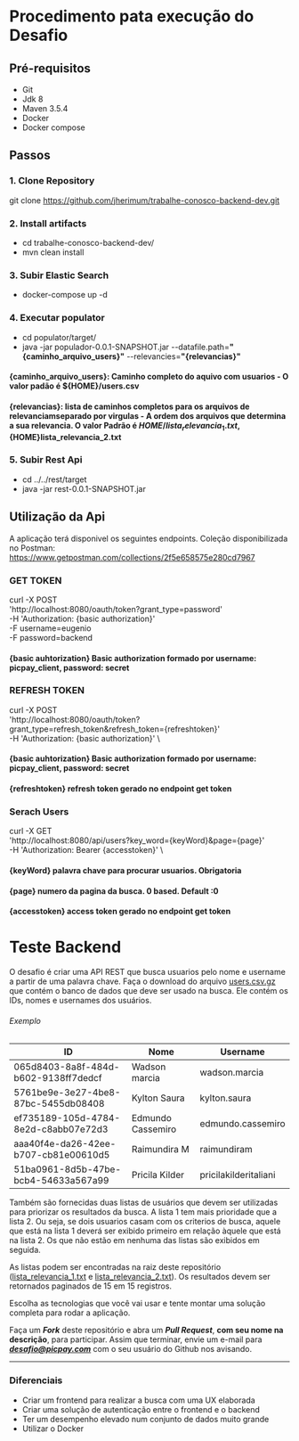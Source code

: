 # Procedimento pata execução do Desafio

## Pré-requisitos

- Git 
- Jdk 8
- Maven 3.5.4
- Docker
- Docker compose


## Passos

### 1. Clone Repository

git clone https://github.com/jherimum/trabalhe-conosco-backend-dev.git

### 2. Install artifacts

- cd trabalhe-conosco-backend-dev/
- mvn clean install

### 3. Subir Elastic Search

- docker-compose up -d

### 4. Executar populator

- cd populator/target/
- java -jar populador-0.0.1-SNAPSHOT.jar --datafile.path=**"{caminho_arquivo_users}"** --relevancies=**"{relevancias}"**

#### {caminho_arquivo_users}: Caminho completo do aquivo com usuarios - O valor padão é ${HOME}/users.csv
#### {relevancias}: lista de caminhos completos para os arquivos de relevanciamseparado por virgulas - A ordem dos arquivos que determina a sua relevancia. O valor Padrão é ${HOME}/lista_relevancia_1.txt,${HOME}lista_relevancia_2.txt


### 5. Subir Rest Api

- cd ../../rest/target
- java -jar rest-0.0.1-SNAPSHOT.jar


## Utilização da Api

A aplicação terá disponivel os seguintes endpoints. 
Coleção disponibilizada no Postman: https://www.getpostman.com/collections/2f5e658575e280cd7967

### GET TOKEN

curl -X POST \
  'http://localhost:8080/oauth/token?grant_type=password' \
  -H 'Authorization: {basic authorization}' \
  -F username=eugenio \
  -F password=backend

#### {basic auhtorization} Basic authorization formado por username: picpay_client, password: secret


### REFRESH TOKEN

curl -X POST \
  'http://localhost:8080/oauth/token?grant_type=refresh_token&refresh_token={refreshtoken}' \
  -H 'Authorization: {basic authorization}' \

#### {basic auhtorization} Basic authorization formado por username: picpay_client, password: secret
#### {refreshtoken} refresh token gerado no endpoint get token


### Serach Users

curl -X GET \
  'http://localhost:8080/api/users?key_word={keyWord}&page={page}' \
  -H 'Authorization: Bearer {accesstoken}' \

#### {keyWord} palavra chave para procurar usuarios. Obrigatoria
#### {page} numero da pagina da busca. 0 based. Default :0
#### {accesstoken} access token gerado no endpoint get token 

<!---
![PicPay](https://user-images.githubusercontent.com/1765696/26998603-711fcf30-4d5c-11e7-9281-0d9eb20337ad.png)
--->
# Teste Backend

O desafio é criar uma API REST que busca usuarios pelo nome e username a partir de uma palavra chave. Faça o download do arquivo [users.csv.gz](https://s3.amazonaws.com/careers-picpay/users.csv.gz) que contém o banco de dados que deve ser usado na busca. Ele contém os IDs, nomes e usernames dos usuários.

###### Exemplo
| ID                                   | Nome              | Username             |
|--------------------------------------|-------------------|----------------------|
| 065d8403-8a8f-484d-b602-9138ff7dedcf | Wadson marcia     | wadson.marcia        |
| 5761be9e-3e27-4be8-87bc-5455db08408  | Kylton Saura      | kylton.saura         |
| ef735189-105d-4784-8e2d-c8abb07e72d3 | Edmundo Cassemiro | edmundo.cassemiro    |
| aaa40f4e-da26-42ee-b707-cb81e00610d5 | Raimundira M      | raimundiram          |
| 51ba0961-8d5b-47be-bcb4-54633a567a99 | Pricila Kilder    | pricilakilderitaliani|



Também são fornecidas duas listas de usuários que devem ser utilizadas para priorizar os resultados da busca. A lista 1 tem mais prioridade que a lista 2. Ou seja, se dois usuarios casam com os criterios de busca, aquele que está na lista 1 deverá ser exibido primeiro em relação àquele que está na lista 2. Os que não estão em nenhuma das listas são exibidos em seguida.

As listas podem ser encontradas na raiz deste repositório ([lista_relevancia_1.txt](lista_relevancia_1.txt) e [lista_relevancia_2.txt](lista_relevancia_2.txt)).
Os resultados devem ser retornados paginados de 15 em 15 registros.

Escolha as tecnologias que você vai usar e tente montar uma solução completa para rodar a aplicação.

Faça um ***Fork*** deste repositório e abra um ***Pull Request***, **com seu nome na descrição**, para participar. Assim que terminar, envie um e-mail para ***desafio@picpay.com*** com o seu usuário do Github nos avisando.

-----

### Diferenciais

- Criar um frontend para realizar a busca com uma UX elaborada
- Criar uma solução de autenticação entre o frontend e o backend
- Ter um desempenho elevado num conjunto de dados muito grande
- Utilizar o Docker

